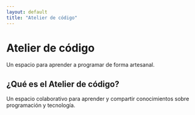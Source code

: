 ```yaml
---
layout: default
title: "Atelier de código"
---
```


# Atelier de código

Un espacio para aprender a programar de forma artesanal.

## ¿Qué es el Atelier de código?

Un espacio colaborativo para aprender y compartir conocimientos sobre programación y tecnología.
